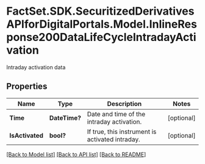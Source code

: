 # FactSet.SDK.SecuritizedDerivativesAPIforDigitalPortals.Model.InlineResponse200DataLifeCycleIntradayActivation
Intraday activation data

## Properties

Name | Type | Description | Notes
------------ | ------------- | ------------- | -------------
**Time** | **DateTime?** | Date and time of the intraday activation. | [optional] 
**IsActivated** | **bool?** | If true, this instrument is activated intraday. | [optional] 

[[Back to Model list]](../README.md#documentation-for-models) [[Back to API list]](../README.md#documentation-for-api-endpoints) [[Back to README]](../README.md)

